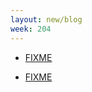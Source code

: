 ```yaml
---
layout: new/blog
week: 204
---
```


* [FIXME](https://github.com/akka/akka/pull/26546)

* [FIXME](https://github.com/DataBiosphere/toil/pull/2563)
